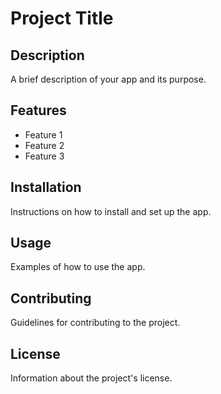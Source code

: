 # Project Title

## Description
A brief description of your app and its purpose.

## Features
- Feature 1
- Feature 2
- Feature 3

## Installation
Instructions on how to install and set up the app.

## Usage
Examples of how to use the app.

## Contributing
Guidelines for contributing to the project.

## License
Information about the project's license.
